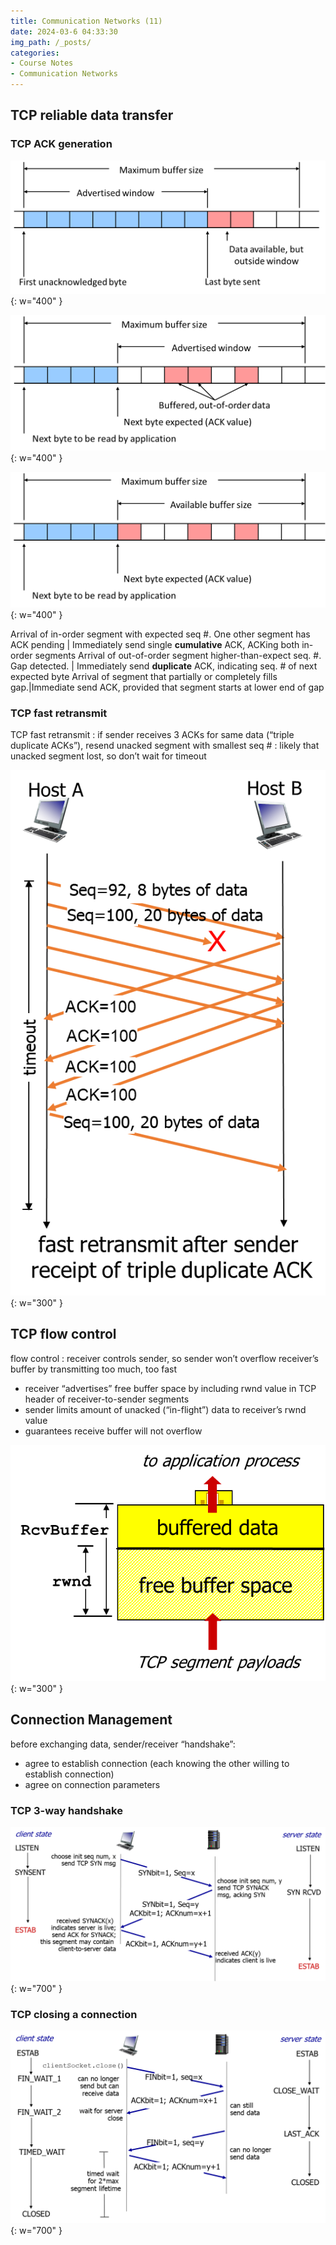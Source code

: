 ```yaml
---
title: Communication Networks (11)
date: 2024-03-6 04:33:30
img_path: /_posts/
categories:
- Course Notes
- Communication Networks
---
```


## TCP reliable data transfer

### TCP ACK generation

![](../img/post/communication-networks-11.png){: w="400" }

![](../img/post/communication-networks-11-1.png){: w="400" }

![](../img/post/communication-networks-11-2.png){: w="400" }

Arrival of in-order segment with expected seq #. One other segment has ACK pending | Immediately send single **cumulative** ACK, ACKing both in-order segments
Arrival of out-of-order segment higher-than-expect seq. #. Gap detected. | Immediately send **duplicate** ACK, indicating seq. # of next expected byte
Arrival of segment that partially or completely fills gap.|Immediate send ACK, provided that segment starts at lower end of gap
  
### TCP fast retransmit

TCP fast retransmit
: if sender receives 3 ACKs for same data (“triple duplicate ACKs”), resend unacked segment with smallest seq #
: likely that unacked segment lost, so don’t wait for timeout

![](../img/post/communication-networks-11-3.png){: w="300" }

## TCP flow control

flow control
: receiver controls sender, so sender won’t overflow receiver’s buffer by transmitting too much, too fast

- receiver “advertises” free buffer space by including rwnd value in TCP header of receiver-to-sender segments
- sender limits amount of unacked (“in-flight”) data to receiver’s rwnd value
- guarantees receive buffer will not overflow

![](../img/post/communication-networks-11-4.png){: w="300" }

## Connection Management

before exchanging data, sender/receiver “handshake”:

- agree to establish connection (each knowing the other willing to establish connection)
- agree on connection parameters

### TCP 3-way handshake

![](../img/post/communication-networks-11-5.png){: w="700" }

### TCP closing a connection

![](../img/post/communication-networks-11-6.png){: w="700" }
